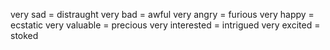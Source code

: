 very sad = distraught
very bad = awful
very angry = furious
very happy = ecstatic
very valuable = precious
very interested = intrigued
very excited = stoked